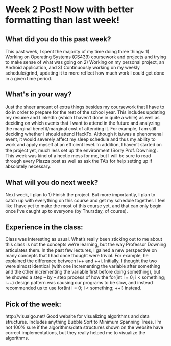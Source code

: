<h1> Week 2 Post! Now with better formatting than last week! </h1>

<h2>What did you do this past week? </h2>
This past week, I spent the majority of my time doing three things: 1) Working on Operating Systems (CS439) coursework and projects and trying to make sense of what was going on 2) Working on my personal project, an Android application, and 3) Continuously working on my weekly schedule/grind, updating it to more reflect how much work I could get done in a given time period. 
<h2>What's in your way?</h2>
Just the sheer amount of extra things besides my coursework that I have to do in order to prepare for the rest of the school year. This includes updating my resume and LinkedIn (which I haven’t done in quite a while) as well as deciding on which events that I want to attend in the future and analyzing the marginal benefit/marginal cost of attending it. For example, I am still deciding whether I should attend HackTx. Although it is/was a phenomenal event, it would severely affect my sleep schedule and thus my ability to work and apply myself at an efficient level.
In addition, I haven’t started on the project yet, much less set up the environment (Sorry Prof. Downing). This week was kind of a hectic mess for me, but I will be sure to read through every Piazza post as well as ask the TA’s for help setting up if absolutely necessary. 
<h2>What will you do next week?</h2>
Next week, I plan to 1) Finish the project. But more importantly, I plan to catch up with everything on this course and get my schedule together. I feel like I have yet to make the most of this course yet, and that can only begin once I’ve caught up to everyone (by Thursday, of course).  
<h2>Experience in the class:</h2>
Class was interesting as usual. What’s really been sticking out to me about this class is not the concepts we’re learning, but the way Professor Downing articulates them. In the past few lectures, I gained a new perspective on many concepts that I had once thought were trivial. For example, he explained the difference between i++ and ++i. Initially, I thought the two were almost identical (with one incrementing the variable after something and the other incrementing the variable first before doing something), but he showed a step – by – step process of how the for(int i = 0; i < something; i++) design pattern was causing our programs to be slow, and instead recommended us to use for(int i = 0; i < something; ++i) instead.
<h2>Pick of the week:</h2>
http://visualgo.net/
Good website for visualizing algorithms and data structures. Includes anything Bubble Sort to Minimum Spanning Trees. I’m not 100% sure if the algorithms/data structures shown on the website have correct implementations, but they really helped me to visualize the algorithms. 
